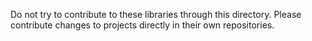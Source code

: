 Do not try to contribute to these libraries through this directory. Please contribute changes to projects directly in their own repositories.
